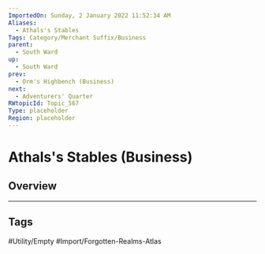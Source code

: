```yaml
---
ImportedOn: Sunday, 2 January 2022 11:52:34 AM
Aliases:
  - Athals's Stables
Tags: Category/Merchant Suffix/Business
parent:
  - South Ward
up:
  - South Ward
prev:
  - Orm's Highbench (Business)
next:
  - Adventurers' Quarter
RWtopicId: Topic_567
Type: placeholder
Region: placeholder
---
```

# Athals's Stables (Business)
## Overview

---
## Tags
#Utility/Empty #Import/Forgotten-Realms-Atlas


